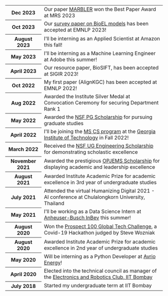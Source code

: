 ---
---

<table>

  <tr>
    <th>Dec 2023</th>
    <td>Our paper <a href="https://arxiv.org/pdf/2307.03891">MARBLER</a> won the Best Paper Award at MRS 2023</td>
  </tr>

  <tr>
    <th>Oct 2023</th>
    <td>Our <a href="https://aclanthology.org/2023.emnlp-main.893.pdf">survey paper on BioEL models</a> has been accepted at EMNLP 2023!</td>
  </tr>
  
  <tr>
    <th>August 2023</th>
    <td>I'll be interning as an Applied Scientist at Amazon this fall!</td>
  </tr>
  
  <tr>
    <th>May 2023</th>
    <td>I'll be interning as a Machine Learning Engineer at Adobe this summer!</td>
  </tr>

  <tr>
    <th>April 2023</th>
    <td>Our resource paper, BioSIFT, has been accepted at SIGIR 2023!</td>
  </tr>

  <tr>
    <th>Oct 2022</th>
    <td>My first paper (AlignKGC) has been accepted at EMNLP 2022!</td>
  </tr>
  <tr>
    <th>Aug 2022</th>
    <td>Awarded the Institute Silver Medal at Convocation Ceremony for securing Department Rank 1</td>
  </tr>
  <tr>
    <th>May 2022</th>
    <td>Awarded the <a href="https://pg.nsfoundation.co.in/">NSF PG Scholarship</a> for pursuing graduate studies</td>
  </tr>
  <tr>
    <th>April 2022</th>
    <td>I'll be joining the <a href="https://www.cc.gatech.edu/degree-programs/master-science-computer-science">MS CS program</a> at the <a href="https://www.gatech.edu/">Georgia Institute of Technology</a> in Fall 2022!</td>
  </tr>
  <tr>
    <th>March 2022</th>
    <td>Received the <a href="http://engg.nsfoundation.co.in/Home/About">NSF UG Engineering Scholarship</a> for demonstrating scholastic excellence</td>
  </tr>
  <tr>
    <th>November 2021</th>
    <td>Awarded the prestigious <a href="https://www.opjems.com/">OPJEMS Scholarship</a> for displaying academic and leadership excellence</td>
  </tr>
  <tr>
    <th>August 2021</th>
    <td>Awarded Institute Academic Prize for academic excellence in 3rd year of undergraduate studies</td>
  </tr>
  <tr>
    <th>July 2021</th>
    <td>Attended the virtual <span style="font-weight: 400;">Humanizing Digital 2021</span> - AI conference at Chulalongkorn University, Thailand</td>
  </tr>
  <tr>
    <th>May 2021</th>
    <td>I'll be working as a Data Science Intern at <a href="https://www.ab-inbev.com/">Anheuser-Busch InBev</a> this summer!</td>
  </tr>
  <tr>
    <th>August 2020</th>
    <td>Won the <a href="https://www.prospect100.com/competitions/global-innovation-competition">Prospect 100 Global Tech Challenge</a>, a Covid-19 Hackathon judged by Steve Wozniak</td>
  </tr>
  <tr>
    <th>August 2020</th>
    <td>Awarded Institute Academic Prize for academic excellence in 2nd year of undergraduate studies</td>
  </tr>
  <tr>
    <th>May 2020</th>
    <td>Will be interning as a Python Developer at <a href="https://www.linkedin.com/company/avrio-energy/">Avrio Energy</a>!</td>
  </tr>
  <tr>
    <th>April 2020</th>
    <td>Elected into the technical council as manager of the <a href="https://itc.gymkhana.iitb.ac.in/~erc">Electronics and Robotics Club, IIT Bombay</a></td>
  </tr>
  <tr>
    <th>July 2018</th>
    <td>Started my undergraduate term at IIT Bombay</td>
  </tr>
</table>